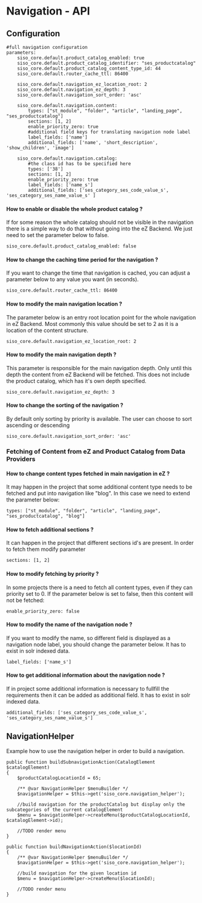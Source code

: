 #  Navigation - API 

## Configuration

``` 
#full navigation configuration
parameters:    
    siso_core.default.product_catalog_enabled: true
    siso_core.default.product_catalog_identifier: "ses_productcatalog"
    siso_core.default.product_catalog_content_type_id: 44
    siso_core.default.router_cache_ttl: 86400    

    siso_core.default.navigation_ez_location_root: 2
    siso_core.default.navigation_ez_depth: 3
    siso_core.default.navigation_sort_order: 'asc'

    siso_core.default.navigation.content:
        types: ["st_module", "folder", "article", "landing_page", "ses_productcatalog"]
        sections: [1, 2]
        enable_priority_zero: true
        #additional field keys for translating navigation node label
        label_fields: ['name']
        additional_fields: ['name', 'short_description', 'show_children', 'image']

    siso_core.default.navigation.catalog:
        #the class id has to be specified here
        types: ['38']
        sections: [1, 2]
        enable_priority_zero: true
        label_fields: ['name_s']
        additional_fields: ['ses_category_ses_code_value_s', 'ses_category_ses_name_value_s' ]
```

#### How to enable or disable the whole product catalog ?

If for some reason the whole catalog should not be visible in the navigation there is a simple way to do that without going into the eZ Backend. We just need to set the parameter below to false.

``` 
siso_core.default.product_catalog_enabled: false
```

#### How to change the caching time period for the navigation ?

If you want to change the time that navigation is cached, you can adjust a parameter below to any value you want (in seconds).

``` 
siso_core.default.router_cache_ttl: 86400
```

#### How to modify the main navigation location ?

The parameter below is an entry root location point for the whole navigation in eZ Backend. Most commonly this value should be set to 2 as it is a location of the content structure.

``` 
siso_core.default.navigation_ez_location_root: 2
```

#### How to modify the main navigation depth ?

This parameter is responsible for the main navigation depth. Only until this depth the content from eZ Backend will be fetched. This does not include the product catalog, which has it's own depth specified.

``` 
siso_core.default.navigation_ez_depth: 3
```

#### How to change the sorting of the navigation ?

By default only sorting by priority is available. The user can choose to sort ascending or descending

``` 
siso_core.default.navigation_sort_order: 'asc'
```

### Fetching of Content from eZ and Product Catalog from Data Providers

#### How to change content types fetched in main navigation in eZ ?

It may happen in the project that some additional content type needs to be fetched and put into navigation like "blog". In this case we need to extend the parameter below:

``` 
types: ["st_module", "folder", "article", "landing_page", "ses_productcatalog", "blog"]
```

#### How to fetch additional sections ?

It can happen in the project that different sections id's are present. In order to fetch them modify parameter

``` 
sections: [1, 2]
```

#### How to modify fetching by priority ?

In some projects there is a need to fetch all content types, even if they can priority set to 0. If the parameter below is set to false, then this content will not be fetched:

``` 
enable_priority_zero: false
```

#### How to modify the name of the navigation node ?

If you want to modify the name, so different field is displayed as a navigation node label, you should change the parameter below. It has to exist in solr indexed data.

``` 
label_fields: ['name_s']
```

#### How to get additional information about the navigation node ?

If in project some additional information is necessary to fullfill the requirements then it can be added as additional field. It has to exist in solr indexed data.

``` 
additional_fields: ['ses_category_ses_code_value_s', 'ses_category_ses_name_value_s']
```

## NavigationHelper

Example how to use the navigation helper in order to build a navigation.

``` 
public function buildSubnavigationAction(CatalogElement $catalogElement)
{
    $productCatalogLocationId = 65;

    /** @var NavigationHelper $menuBuilder */
    $navigationHelper = $this->get('siso_core.navigation_helper');

    //build navigation for the productCatalog but display only the subcategories of the current catalogElement
    $menu = $navigationHelper->createMenu($productCatalogLocationId, $catalogElement->id);

    //TODO render menu
}

public function buildNavigationAction($locationId)
{
    /** @var NavigationHelper $menuBuilder */
    $navigationHelper = $this->get('siso_core.navigation_helper');

    //build navigation for the given location id
    $menu = $navigationHelper->createMenu($locationId);

    //TODO render menu
}
```
